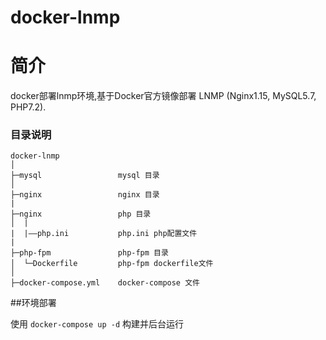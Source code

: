 # docker-lnmp

# 简介

docker部署lnmp环境,基于Docker官方镜像部署 LNMP (Nginx1.15, MySQL5.7, PHP7.2).

### 目录说明

```
docker-lnmp
│
├─mysql                 mysql 目录
│
├─nginx                 nginx 目录
|
├─nginx                 php 目录
│  |
|  |——php.ini           php.ini php配置文件
|
├─php-fpm               php-fpm 目录
│  └─Dockerfile         php-fpm dockerfile文件
│
├─docker-compose.yml    docker-compose 文件

```
##环境部署

使用 `docker-compose up -d` 构建并后台运行 
